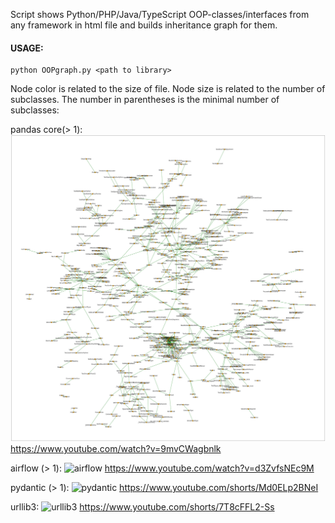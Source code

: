 Script shows Python/PHP/Java/TypeScript OOP-classes/interfaces from any framework in html file and builds inheritance graph for them.  
 
#### USAGE:
    python OOPgraph.py <path to library>
 
Node color is related to the size of file.  Node size is related to the number of subclasses. The number in parentheses is the minimal number of subclasses:  
 
pandas core(> 1):
![pandas](https://github.com/ksn38/graph_for_classes/blob/main/gallery/pandas.jpg) 
https://www.youtube.com/watch?v=9mvCWagbnlk 
 
airflow (> 1):
![airflow](https://github.com/ksn38/graph_for_classes/blob/main/gallery/airflow.jpg) 
https://www.youtube.com/watch?v=d3ZvfsNEc9M 
 
pydantic (> 1):
![pydantic](https://github.com/ksn38/graph_for_classes/blob/main/gallery/pydantic.jpg) 
https://www.youtube.com/shorts/Md0ELp2BNeI 
 
urllib3:
![urllib3](https://github.com/ksn38/graph_for_classes/blob/main/gallery/urllib3.jpg) 
https://www.youtube.com/shorts/7T8cFFL2-Ss
